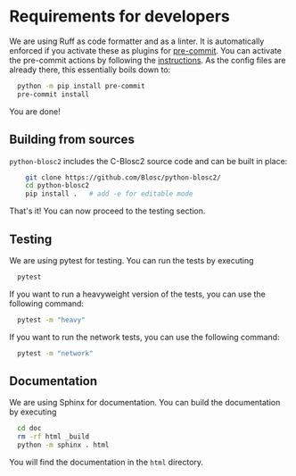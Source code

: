 # Requirements for developers

We are using Ruff as code formatter and as a linter.  It is automatically enforced
if you activate these as plugins for [pre-commit](https://pre-commit.com).  You can activate
the pre-commit actions by following the [instructions](https://pre-commit.com/#installation).
As the config files are already there, this essentially boils down to:

``` bash
  python -m pip install pre-commit
  pre-commit install
```

You are done!

## Building from sources

``python-blosc2`` includes the C-Blosc2 source code and can be built in place:

``` bash
    git clone https://github.com/Blosc/python-blosc2/
    cd python-blosc2
    pip install .   # add -e for editable mode
```

That's it! You can now proceed to the testing section.

## Testing

We are using pytest for testing.  You can run the tests by executing

``` bash
  pytest
```

If you want to run a heavyweight version of the tests, you can use the following command:

``` bash
  pytest -m "heavy"
```

If you want to run the network tests, you can use the following command:

``` bash
  pytest -m "network"
```

## Documentation

We are using Sphinx for documentation.  You can build the documentation by executing

``` bash
  cd doc
  rm -rf html _build
  python -m sphinx . html
```

You will find the documentation in the `html` directory.
